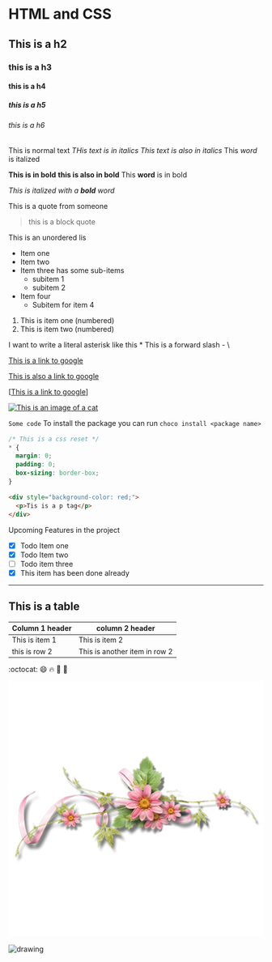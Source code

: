 # HTML and CSS
## This is a h2 
### this is a h3
#### this is a h4 
##### this is a h5 
###### this is a h6

This is normal text 
*THis text is in italics*
_This text is also in italics_
This *word* is italized

**This is in bold**
__this is also in bold__
This **word** is in bold

*This is italized with a **bold** word*

This is a quote from someone 
> this is a block quote 

This is an unordered lis 

* Item one
* Item two 
* Item three has some sub-items 
  * subitem 1
  * subitem 2
* Item four 
  * Subitem for item 4 

1. This is item one (numbered)
2. This is item two (numbered)

I want to write a literal asterisk like this \*
This is a forward slash - \\

<a href="https://google.com">This is a link to google</a>

[This is also a link to google](https://google.com)

[[This is a link to google][google-url]]

[![This is an image of a cat][cat-image]](https://facebook.com)

`Some code`
To install the package you can run `choco install <package name>` 

```css
/* This is a css reset */
* {
  margin: 0; 
  padding: 0; 
  box-sizing: border-box;
}
```

```html
<div style="background-color: red;">
  <p>Tis is a p tag</p>
</div>
```

Upcoming Features in the project 

- [x] Todo Item one
- [x] Todo Item two 
- [ ] Todo item three
- [x] This item has been done already

<hr>

## This is a table

| Column 1 header | column 2 header               |
| --------------- | ----------------------------- |
| This is item 1  | This is item 2                |
| this is row 2   | This is another item in row 2 |

:octocat: :smile: :fire: :100: :pray:

![Top left flower](/imgs/horiztoleft.png)

<img src="https://ukmadcat.com/wp-content/uploads/2019/04/sleepy-cat.jpg" alt="drawing" style="width:200px;"/>





[google-url]: https://google.com
[cat-image]: https://ukmadcat.com/wp-content/uploads/2019/04/sleepy-cat.jpg
























